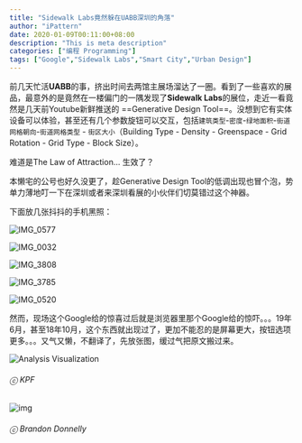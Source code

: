 ```yaml
---
title: "Sidewalk Labs竟然躲在UABB深圳的角落"
author: "iPattern"
date: 2020-01-09T00:11:00+08:00
description: "This is meta description"
categories: ["编程 Programming"]
tags: ["Google","Sidewalk Labs","Smart City","Urban Design"]
---
```


前几天忙活**UABB**的事，挤出时间去两馆主展场溜达了一圈。看到了一些喜欢的展品，最意外的是竟然在一楼偏门的一隅发现了**Sidewalk Labs**的展位，走近一看竟然是几天前Youtube新鲜推送的 ==Generative Design Tool==。没想到它有实体设备可以体验，甚至还有几个参数旋钮可以交互，包括`建筑类型`-`密度`-`绿地面积`-`街道网格朝向`-`街道网格类型` - `街区大小`（Building Type - Density - Greenspace - Grid Rotation - Grid Type - Block Size）。

难道是The Law of Attraction… 生效了？

本懒宅的公号也好久没更了，趁Generative Design Tool的低调出现也冒个泡，势单力薄地叮一下在深圳或者来深圳看展的小伙伴们切莫错过这个神器。

下面放几张抖抖的手机黑照：

![IMG_0577](https://tva1.sinaimg.cn/large/006tNbRwgy1gaplgtbmutj30u0140x6p.jpg)



![IMG_0032](https://tva1.sinaimg.cn/large/006tNbRwgy1gaplh80f4ij30u0140b2a.jpg)



![IMG_3808](https://tva1.sinaimg.cn/large/006tNbRwgy1gaplhmp0m4j31400u01ky.jpg)



![IMG_3785](https://tva1.sinaimg.cn/large/006tNbRwgy1gaplhw15tzj31400u0u0y.jpg)



![IMG_0520](https://tva1.sinaimg.cn/large/006tNbRwgy1gaplidj6gfj31400u0kjl.jpg)



然而，现场这个Google给的惊喜过后就是浏览器里那个Google给的惊吓。。。19年6月，甚至18年10月，这个东西就出现过了，更加不能忍的是屏幕更大，按钮选项更多。。。又气又懒，不翻译了，先放张图，缓过气把原文搬过来。



![Analysis Visualization](https://tva1.sinaimg.cn/large/006tNbRwgy1gaplsco1a3j31400u0wnt.jpg)

###### ⓒ KPF

![img](https://tva1.sinaimg.cn/large/006tNbRwgy1gapltej17bj30u0140kjl.jpg)

###### ⓒ Brandon Donnelly